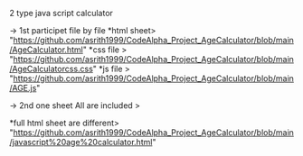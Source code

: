 2 type java script calculator 

-> 1st participet file by file 
    *html sheet> "https://github.com/asrith1999/CodeAlpha_Project_AgeCalculator/blob/main/AgeCalculator.html"
     *css file > "https://github.com/asrith1999/CodeAlpha_Project_AgeCalculator/blob/main/AgeCalculatorcss.css"
      *js file > "https://github.com/asrith1999/CodeAlpha_Project_AgeCalculator/blob/main/AGE.js"

-> 2nd one sheet All are included > 

   *full html sheet are different>  "https://github.com/asrith1999/CodeAlpha_Project_AgeCalculator/blob/main/javascript%20age%20calculator.html"
